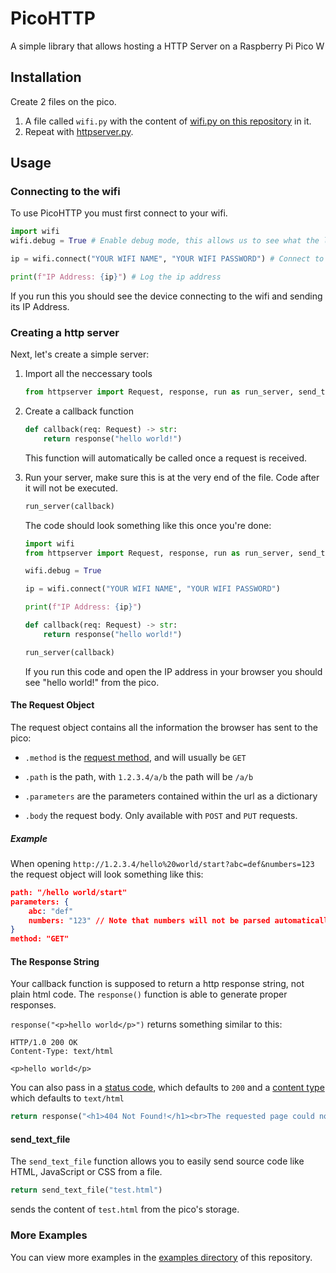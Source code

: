 # PicoHTTP
A simple library that allows hosting a HTTP Server on a Raspberry Pi Pico W

## Installation

Create 2 files on the pico.
1. A file called `wifi.py` with the content of [wifi.py on this repository](wifi.py) in it.
2. Repeat with [httpserver.py](httpserver.py).

## Usage

### Connecting to the wifi
To use PicoHTTP you must first connect to your wifi.

```py
import wifi
wifi.debug = True # Enable debug mode, this allows us to see what the library is currently doing

ip = wifi.connect("YOUR WIFI NAME", "YOUR WIFI PASSWORD") # Connect to the wifi with the wifi name and password, it will return an ip address

print(f"IP Address: {ip}") # Log the ip address
```

If you run this you should see the device connecting to the wifi and sending its IP Address.

### Creating a http server
Next, let's create a simple server:

1. Import all the neccessary tools
    ```py
    from httpserver import Request, response, run as run_server, send_text_file
    ```

2. Create a callback function
    ```py
    def callback(req: Request) -> str:
        return response("hello world!")
    ```
    This function will automatically be called once a request is received.

3. Run your server, make sure this is at the very end of the file. Code after it will not be executed.
    ```py
    run_server(callback)
    ```

    The code should look something like this once you're done:
    ```py
    import wifi
    from httpserver import Request, response, run as run_server, send_text_file

    wifi.debug = True

    ip = wifi.connect("YOUR WIFI NAME", "YOUR WIFI PASSWORD")

    print(f"IP Address: {ip}")

    def callback(req: Request) -> str:
        return response("hello world!")

    run_server(callback)
    ```
    If you run this code and open the IP address in your browser you should see "hello world!" from the pico.

#### The Request Object
The request object contains all the information the browser has sent to the pico:
+ `.method` is the [request method](https://developer.mozilla.org/docs/Web/HTTP/Methods), and will usually be `GET`

+ `.path` is the path, with `1.2.3.4/a/b` the path will be `/a/b`

+ `.parameters` are the parameters contained within the url as a dictionary

+ `.body` the request body. Only available with `POST` and `PUT` requests.

##### Example
When opening `http://1.2.3.4/hello%20world/start?abc=def&numbers=123` the request object will look something like this:

```json
path: "/hello world/start"
parameters: {
    abc: "def"
    numbers: "123" // Note that numbers will not be parsed automatically. be sure to convert them to an int() or float() first.
}
method: "GET" 
```

#### The Response String
Your callback function is supposed to return a http response string, not plain html code. The `response()` function is able to generate proper responses.

`response("<p>hello world</p>")` returns something similar to this:
```
HTTP/1.0 200 OK
Content-Type: text/html

<p>hello world</p>
```
You can also pass in a [status code](https://developer.mozilla.org/docs/Web/HTTP/Status), which defaults to `200` and a [content type](https://developer.mozilla.org/docs/Glossary/MIME_type) which defaults to `text/html`

```py
return response("<h1>404 Not Found!</h1><br>The requested page could not be found.<br>Try something else.", 404)
```

#### send_text_file
The `send_text_file` function allows you to easily send source code like HTML, JavaScript or CSS from a file.
```py
return send_text_file("test.html")
```
sends the content of `test.html` from the pico's storage.


### More Examples
You can view more examples in the [examples directory](/examples) of this repository.